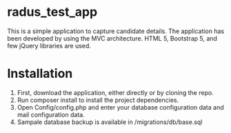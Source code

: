 # radus_test_app
This is a simple application to capture candidate details. The application has been developed by using the MVC architecture. HTML 5, Bootstrap 5, and few jQuery libraries are used.

# Installation
1. First, download the application, either directly or by cloning the repo.
2. Run composer install to install the project dependencies.
3. Open Config/config.php and enter your database configuration data and mail configuration data.
4. Sampale database backup is available in /migrations/db/base.sql
